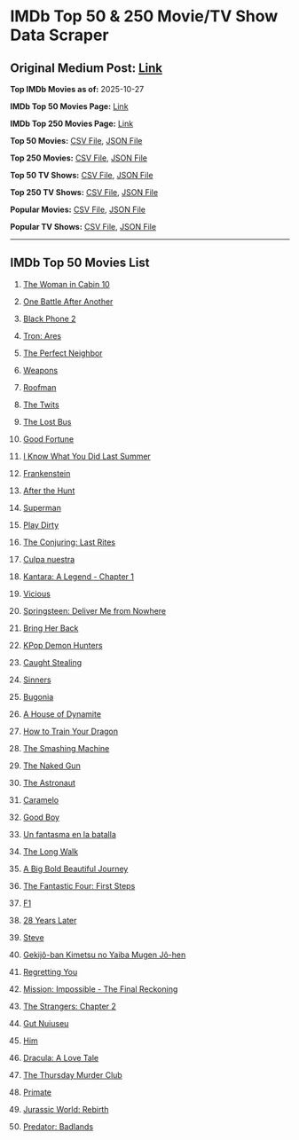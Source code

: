 # IMDb Top 50 & 250 Movie/TV Show Data Scraper

## Original Medium Post: [Link](https://medium.com/@nishantsahoo/which-movie-should-i-watch-5c83a3c0f5b1)

**Top IMDb Movies as of:** 2025-10-27

**IMDb Top 50 Movies Page:** [Link](https://www.imdb.com/search/title/?title_type=feature&release_date=2025-01-01,2025-12-31)

**IMDb Top 250 Movies Page:** [Link](https://www.imdb.com/chart/top/)

**Top 50 Movies:** [CSV File](/data/top50/movies.csv), [JSON File](/data/top50/movies.json)

**Top 250 Movies:** [CSV File](/data/top250/movies.csv), [JSON File](/data/top250/movies.json)

**Top 50 TV Shows:** [CSV File](/data/top50/shows.csv), [JSON File](/data/top50/shows.json)

**Top 250 TV Shows:** [CSV File](/data/top250/shows.csv), [JSON File](/data/top250/shows.json)

**Popular Movies:** [CSV File](/data/popular/movies.csv), [JSON File](/data/popular/movies.json)

**Popular TV Shows:** [CSV File](/data/popular/shows.csv), [JSON File](/data/popular/shows.json)

---

## IMDb Top 50 Movies List

1. [The Woman in Cabin 10](https://www.imdb.com/title/tt7130300/)

2. [One Battle After Another](https://www.imdb.com/title/tt30144839/)

3. [Black Phone 2](https://www.imdb.com/title/tt29644189/)

4. [Tron: Ares](https://www.imdb.com/title/tt6604188/)

5. [The Perfect Neighbor](https://www.imdb.com/title/tt34962891/)

6. [Weapons](https://www.imdb.com/title/tt26581740/)

7. [Roofman](https://www.imdb.com/title/tt4627382/)

8. [The Twits](https://www.imdb.com/title/tt0498396/)

9. [The Lost Bus](https://www.imdb.com/title/tt21103218/)

10. [Good Fortune](https://www.imdb.com/title/tt27543578/)

11. [I Know What You Did Last Summer](https://www.imdb.com/title/tt4045450/)

12. [Frankenstein](https://www.imdb.com/title/tt1312221/)

13. [After the Hunt](https://www.imdb.com/title/tt32159989/)

14. [Superman](https://www.imdb.com/title/tt5950044/)

15. [Play Dirty](https://www.imdb.com/title/tt18392014/)

16. [The Conjuring: Last Rites](https://www.imdb.com/title/tt22898462/)

17. [Culpa nuestra](https://www.imdb.com/title/tt33311244/)

18. [Kantara: A Legend - Chapter 1](https://www.imdb.com/title/tt26439764/)

19. [Vicious](https://www.imdb.com/title/tt31511689/)

20. [Springsteen: Deliver Me from Nowhere](https://www.imdb.com/title/tt31923069/)

21. [Bring Her Back](https://www.imdb.com/title/tt32246771/)

22. [KPop Demon Hunters](https://www.imdb.com/title/tt14205554/)

23. [Caught Stealing](https://www.imdb.com/title/tt1493274/)

24. [Sinners](https://www.imdb.com/title/tt31193180/)

25. [Bugonia](https://www.imdb.com/title/tt12300742/)

26. [A House of Dynamite](https://www.imdb.com/title/tt32376165/)

27. [How to Train Your Dragon](https://www.imdb.com/title/tt26743210/)

28. [The Smashing Machine](https://www.imdb.com/title/tt11214558/)

29. [The Naked Gun](https://www.imdb.com/title/tt3402138/)

30. [The Astronaut](https://www.imdb.com/title/tt13964560/)

31. [Caramelo](https://www.imdb.com/title/tt32549601/)

32. [Good Boy](https://www.imdb.com/title/tt35521922/)

33. [Un fantasma en la batalla](https://www.imdb.com/title/tt32129665/)

34. [The Long Walk](https://www.imdb.com/title/tt10374610/)

35. [A Big Bold Beautiful Journey](https://www.imdb.com/title/tt13650700/)

36. [The Fantastic Four: First Steps](https://www.imdb.com/title/tt10676052/)

37. [F1](https://www.imdb.com/title/tt16311594/)

38. [28 Years Later](https://www.imdb.com/title/tt10548174/)

39. [Steve](https://www.imdb.com/title/tt32985279/)

40. [Gekijô-ban Kimetsu no Yaiba Mugen Jô-hen](https://www.imdb.com/title/tt32820897/)

41. [Regretting You](https://www.imdb.com/title/tt33088452/)

42. [Mission: Impossible - The Final Reckoning](https://www.imdb.com/title/tt9603208/)

43. [The Strangers: Chapter 2](https://www.imdb.com/title/tt28671344/)

44. [Gut Nuiuseu](https://www.imdb.com/title/tt33550069/)

45. [Him](https://www.imdb.com/title/tt20990442/)

46. [Dracula: A Love Tale](https://www.imdb.com/title/tt31434030/)

47. [The Thursday Murder Club](https://www.imdb.com/title/tt12001534/)

48. [Primate](https://www.imdb.com/title/tt33028778/)

49. [Jurassic World: Rebirth](https://www.imdb.com/title/tt31036941/)

50. [Predator: Badlands](https://www.imdb.com/title/tt31227572/)
